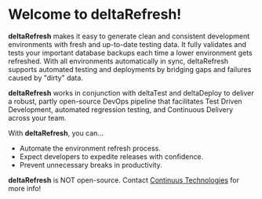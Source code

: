 # Welcome to deltaRefresh!

**deltaRefresh** makes it easy to generate clean and consistent development environments with fresh and up-to-date testing data. It fully validates and tests your important database backups each time a lower environment gets refreshed. With all environments automatically in sync, deltaRefresh supports automated testing and deployments by bridging gaps and failures caused by "dirty" data.

**deltaRefresh** works in conjunction with deltaTest and deltaDeploy to deliver a robust, partly open-source DevOps pipeline that facilitates Test Driven Development, automated regression testing, and Continuous Delivery across your team.

With **deltaRefresh**, you can...

* Automate the environment refresh process.
* Expect developers to expedite releases with confidence.
* Prevent unnecessary breaks in productivity.

**deltaRefresh** is NOT open-source. Contact [Continuus Technologies](https://continuus-technologies.com) for more info!
